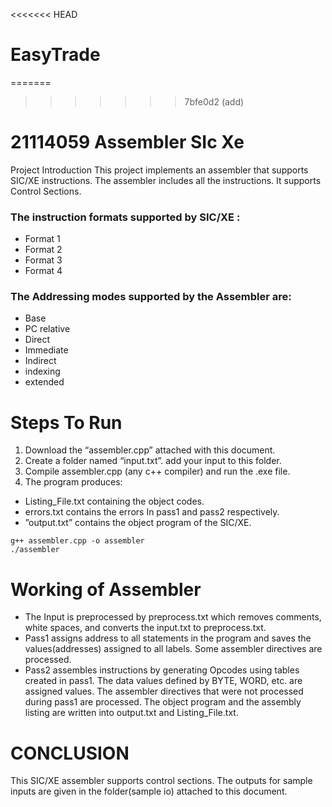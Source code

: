 <<<<<<< HEAD
# EasyTrade
=======
>>>>>>> 7bfe0d2 (add)
# 21114059 Assembler SIc Xe
Project Introduction
This project implements an assembler that supports SIC/XE instructions. The assembler includes all the instructions. It supports Control Sections.
### The instruction formats supported by SIC/XE :
  - Format 1
  - Format 2
  - Format 3
  - Format 4
### The Addressing modes supported by the Assembler are:
  - Base
  - PC relative
  - Direct
  - Immediate
  - Indirect
  - indexing 
  - extended
# Steps To Run
1.	Download the “assembler.cpp” attached with this document.
2.	Create a folder named “input.txt”. add your input to this folder. 
3.	Compile assembler.cpp (any c++ compiler) and run the .exe file.
4.	The program produces:
-	 Listing_File.txt containing the object codes.
-	 errors.txt contains the errors In pass1 and pass2 respectively.
-	 ”output.txt” contains the object program of the SIC/XE.
```console
g++ assembler.cpp -o assembler
./assembler
```

# Working of Assembler
-	The Input is preprocessed by preprocess.txt which removes comments, white spaces, and converts the input.txt to preprocess.txt.
-	Pass1 assigns address to all statements in the program and saves the values(addresses) assigned to all labels. Some assembler directives are processed.
-	Pass2 assembles instructions by generating Opcodes using tables created in pass1. The data values defined by BYTE, WORD, etc. are assigned values. The assembler directives that were not processed during pass1 are processed. The object program and the assembly listing are written into output.txt and Listing_File.txt.
# CONCLUSION
This SIC/XE assembler supports control sections. The outputs for sample inputs are given in the folder(sample io) attached to this document.
 
